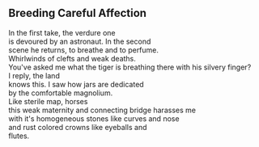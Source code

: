 Breeding Careful Affection
--------------------------
In the first take, the verdure one  
is devoured by an astronaut. In the second  
scene he returns, to breathe and to perfume.  
Whirlwinds of clefts and weak deaths.  
You've asked me what the tiger is breathing there with his silvery finger?  
I reply, the land  
knows this. I saw how jars are dedicated  
by the comfortable magnolium.  
Like sterile map, horses  
this weak maternity and connecting bridge harasses me  
with it's homogeneous stones like curves and nose  
and rust colored crowns like eyeballs and  
flutes.  
